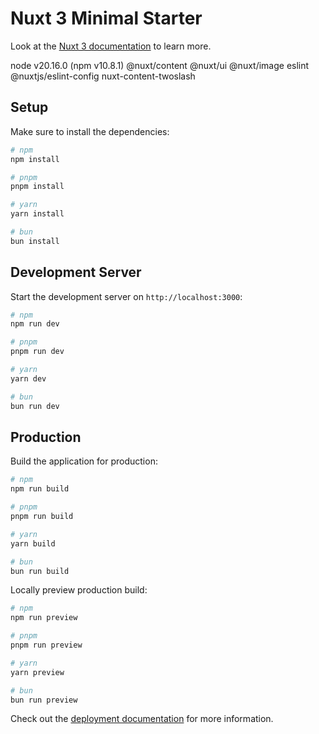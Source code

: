 # Nuxt 3 Minimal Starter

Look at the [Nuxt 3 documentation](https://nuxt.com/docs/getting-started/introduction) to learn more.

node v20.16.0 (npm v10.8.1)
@nuxt/content
@nuxt/ui
@nuxt/image
eslint @nuxtjs/eslint-config
nuxt-content-twoslash

## Setup

Make sure to install the dependencies:

```bash
# npm
npm install

# pnpm
pnpm install

# yarn
yarn install

# bun
bun install
```

## Development Server

Start the development server on `http://localhost:3000`:

```bash
# npm
npm run dev

# pnpm
pnpm run dev

# yarn
yarn dev

# bun
bun run dev
```

## Production

Build the application for production:

```bash
# npm
npm run build

# pnpm
pnpm run build

# yarn
yarn build

# bun
bun run build
```

Locally preview production build:

```bash
# npm
npm run preview

# pnpm
pnpm run preview

# yarn
yarn preview

# bun
bun run preview
```

Check out the [deployment documentation](https://nuxt.com/docs/getting-started/deployment) for more information.
